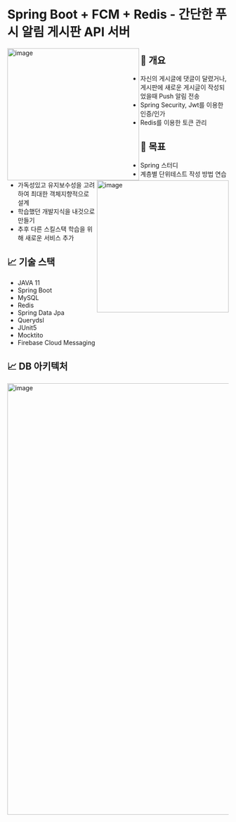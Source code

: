 # **Spring Boot + FCM + Redis - 간단한 푸시 알림 게시판 API 서버**

<img width="300" align="left" alt="image" src="https://user-images.githubusercontent.com/82927161/226632175-ece216ca-63d5-4d24-b346-6c1cc173d173.PNG">
<img width="300" align="right" alt="image" src="https://user-images.githubusercontent.com/82927161/226632494-06bb43ef-990e-4a9c-9f98-9635bd520071.PNG">

## 📝 개요
- 자신의 게시글에 댓글이 달렸거나, 게시판에 새로운 게시글이 작성되었을때 Push 알림 전송
- Spring Security, Jwt를 이용한 인증/인가
- Redis를 이용한 토큰 관리

## 📝 목표
- Spring 스터디
- 계층별 단위테스트 작성 방법 연습
- 가독성있고 유지보수성을 고려하여 최대한 객체지향적으로 설계
- 학습했던 개발지식을 내것으로 만들기
- 추후 다른 스킬스택 학습을 위해 새로운 서비스 추가

## 📈 기술 스택
- JAVA 11<br>
- Spring Boot<br>
- MySQL<br>
- Redis<br>
- Spring Data Jpa<br>
- Querydsl<br>
- JUnit5<br>
- Mocktito<br>
- Firebase Cloud Messaging<br>

## 📈 DB 아키텍처
<img width="980" alt="image" src="https://user-images.githubusercontent.com/82927161/209620685-0053af8a-0356-4227-bc49-96c2f77c191c.PNG">
